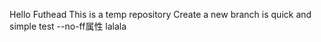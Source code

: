 Hello Futhead
This is a temp repository
Create a new branch is quick and simple
test --no-ff属性
lalala
